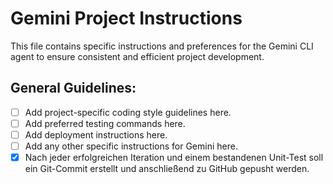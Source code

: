 # Gemini Project Instructions

This file contains specific instructions and preferences for the Gemini CLI agent to ensure consistent and efficient project development.

## General Guidelines:
- [ ] Add project-specific coding style guidelines here.
- [ ] Add preferred testing commands here.
- [ ] Add deployment instructions here.
- [ ] Add any other specific instructions for Gemini here.
- [x] Nach jeder erfolgreichen Iteration und einem bestandenen Unit-Test soll ein Git-Commit erstellt und anschließend zu GitHub gepusht werden.
